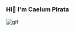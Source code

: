 ###                                                         Hi👋 I'm Caelum Pirata

<!--
**caelumpirata/caelumpirata** is a ✨ _special_ ✨ repository because its `README.md` (this file) appears on your GitHub profile.

Here are some ideas to get you started:

- 🔭 I’m currently working on ...
- 🌱 I’m currently learning ...
- 👯 I’m looking to collaborate on ...
- 🤔 I’m looking for help with ...
- 💬 Ask me about ...
- 📫 How to reach me: ...
- 😄 Pronouns: ...
- ⚡ Fun fact: ...
-->

![gif](https://user-images.githubusercontent.com/85424262/161450383-3819ea87-0086-488c-81fc-e840c53b7007.gif)

